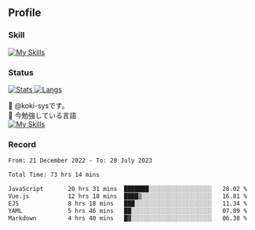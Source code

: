 ## Profile
### Skill
[![My Skills](https://skillicons.dev/icons?i=html,css,javascript,php,java,nodejs,react,bootstrap,docker,laravel,git,github,githubactions,materialui&theme=dark)](https://skillicons.dev)<br>
### Status
[![Stats](https://github-readme-stats.vercel.app/api?username=koki-sys&count_private=true&show_icons=true)
![Langs](https://github-readme-stats.vercel.app/api/top-langs/?username=koki-sys&layout=compact)](https://github.com/koki-sys)

👋 @koki-sysです。<br/>
🌱 今勉強している言語<br/>
[![My Skills](https://skillicons.dev/icons?i=typescript,react,golang&theme=dark)](https://skillicons.dev)


<!---
koki-sys/koki-sys is a ✨ special ✨ repository because its `README.md` (this file) appears on your GitHub profile.
You can click the Preview link to take a look at your changes.
--->

### Record
<!--START_SECTION:waka-->

```txt
From: 21 December 2022 - To: 28 July 2023

Total Time: 73 hrs 14 mins

JavaScript       20 hrs 31 mins  ███████░░░░░░░░░░░░░░░░░░   28.02 %
Vue.js           12 hrs 18 mins  ████▒░░░░░░░░░░░░░░░░░░░░   16.81 %
EJS              8 hrs 18 mins   ███░░░░░░░░░░░░░░░░░░░░░░   11.34 %
YAML             5 hrs 46 mins   ██░░░░░░░░░░░░░░░░░░░░░░░   07.89 %
Markdown         4 hrs 40 mins   █▓░░░░░░░░░░░░░░░░░░░░░░░   06.38 %
```

<!--END_SECTION:waka-->

